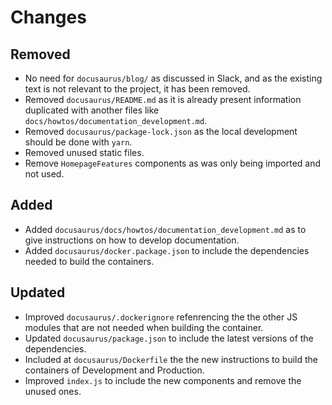 # Changes
## Removed
- No need for `docusaurus/blog/` as discussed in Slack, and as the existing text is not relevant to the project, it has been removed.
- Removed `docusaurus/README.md` as it is already present information duplicated with another files like `docs/howtos/documentation_development.md`.
- Removed `docusaurus/package-lock.json` as the local development should be done with `yarn`.
- Removed unused static files.
- Remove `HomepageFeatures` components as was only being imported and not used.

## Added
+ Added `docusaurus/docs/howtos/documentation_development.md` as to give instructions on how to develop documentation.
+ Added `docusaurus/docker.package.json` to include the dependencies needed to build the containers.

## Updated
* Improved `docusaurus/.dockerignore` refenrencing the the other JS modules that are not needed when building the container.
* Updated `docusaurus/package.json` to include the latest versions of the dependencies.
* Included at `docusaurus/Dockerfile` the the new instructions to build the containers of Development and Production.
* Improved `index.js` to include the new components and remove the unused ones.
